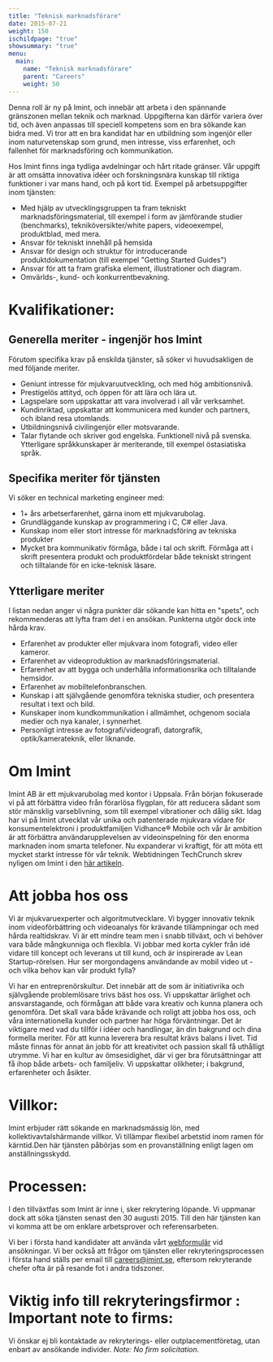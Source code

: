 ```yaml
---
title: "Teknisk marknadsförare"
date: 2015-07-21
weight: 150
ischildpage: "true"
showsummary: "true"
menu:
  main:
    name: "Teknisk marknadsförare"
    parent: "Careers"
    weight: 50
---
```

Denna roll är ny på Imint, och innebär att arbeta i den spännande gränszonen mellan teknik och marknad. Uppgifterna kan därför variera över tid, och även anpassas till speciell kompetens som en bra sökande kan bidra med. Vi tror att en bra kandidat har en utbildning som ingenjör eller inom naturvetenskap som grund, men intresse, viss erfarenhet, och fallenhet för marknadsföring och kommunikation.<!--more-->

Hos Imint finns inga tydliga avdelningar och hårt ritade gränser. Vår uppgift är att omsätta innovativa idéer och forskningsnära kunskap till riktiga funktioner i var mans hand, och på kort tid.  Exempel på arbetsuppgifter inom tjänsten:

- Med hjälp av utvecklingsgruppen ta fram tekniskt marknadsföringsmaterial, till exempel i form av jämförande studier (benchmarks), tekniköversikter/white papers, videoexempel, produktblad, med mera.
- Ansvar för tekniskt innehåll på hemsida
- Ansvar för design och struktur för introducerande produktdokumentation (till exempel "Getting Started Guides")
- Ansvar för att ta fram grafiska element, illustrationer och diagram.
- Omvärlds-, kund- och konkurrentbevakning.

# Kvalifikationer:
## Generella meriter - ingenjör hos Imint

Förutom specifika krav på enskilda tjänster, så söker vi huvudsakligen de med följande meriter.

- Geniunt intresse för mjukvaruutveckling, och med hög ambitionsnivå.
- Prestigelös attityd, och öppen för att lära och lära ut.
- Lagspelare som uppskattar att vara involverad i all vår verksamhet.
- Kundinriktad, uppskattar att kommunicera med kunder och partners, och ibland resa utomlands.
- Utbildningsnivå civilingenjör eller motsvarande.
- Talar flytande och skriver god engelska. Funktionell nivå på svenska. Ytterligare språkkunskaper är meriterande, till exempel östasiatiska språk.

## Specifika meriter för tjänsten

Vi söker en technical marketing engineer med:

- 1+ års arbetserfarenhet, gärna inom ett mjukvarubolag.
- Grundläggande kunskap av programmering i  C, C# eller Java.
- Kunskap inom eller stort intresse för marknadsföring av tekniska produkter
- Mycket bra kommunikativ förmåga, både i tal och skrift. Förmåga att i skrift presentera produkt och produktfördelar både tekniskt stringent och tilltalande för en icke-teknisk läsare.


## Ytterligare meriter

I listan nedan anger vi några punkter där sökande kan hitta en "spets", och rekommenderas att lyfta fram det i en ansökan. Punkterna utgör dock inte hårda krav.

- Erfarenhet av produkter eller mjukvara inom fotografi, video eller kameror.
- Erfarenhet av videoproduktion av marknadsföringsmaterial.
- Erfarenhet av att bygga och underhålla informationsrika och tilltalande hemsidor.
- Erfarenhet av mobiltelefonbranschen.
- Kunskap i att självgående genomföra tekniska studier, och presentera resultat i text och bild.
- Kunskaper inom kundkommunikation i allmämhet, ochgenom sociala medier och nya kanaler, i synnerhet.
- Personligt intresse av fotografi/videografi, datorgrafik, optik/kamerateknik, eller liknande.

# Om Imint

Imint AB är ett mjukvarubolag med kontor i Uppsala. Från början fokuserade vi på att förbättra video från förarlösa flygplan, för att reducera sådant som stör mänsklig varseblivning, som till exempel vibrationer och dålig sikt. Idag har vi på Imint utvecklat vår unika och patenterade mjukvara vidare för konsumentelektroni i produktfamiljen Vidhance® Mobile och vår år ambition är att förbättra användarupplevelsen av videoinspelning för den enorma marknaden inom smarta telefoner. Nu expanderar vi kraftigt, för att möta ett mycket starkt intresse för vår teknik. Webtidningen TechCrunch skrev nyligen om Imint i den [här artikeln](http://techcrunch.com/2015/01/09/imint-wants-to-bring-real-time-video-stabilization-to-android/).

# Att jobba hos oss

Vi är mjukvaruexperter och algoritmutvecklare. Vi bygger innovativ teknik inom videoförbättring och videoanalys för krävande tillämpningar och med hårda realtidskrav. Vi är ett mindre team men i snabb tillväxt, och vi behöver vara både mångkunniga och flexibla. Vi jobbar med korta cykler från idé vidare till koncept och leverans ut till kund, och är inspirerade av Lean Startup-rörelsen. Hur ser morgondagens användande av mobil video ut - och vilka behov kan vår produkt fylla?

Vi har en entreprenörskultur. Det innebär att de som är initiativrika och självgående problemlösare trivs bäst hos oss. Vi uppskattar ärlighet och ansvarstagande, och förmågan att både vara kreativ och kunna planera och genomföra. Det skall vara både krävande och roligt att jobba hos oss, och våra internationella kunder och partner har höga förväntningar. Det är viktigare med vad du tillför i idéer och handlingar, än din bakgrund och dina formella meriter. För att kunna leverera bra resultat krävs balans i livet. Tid måste finnas för annat än jobb för att kreativitet och passion skall få uthålligt utrymme. Vi har en kultur av ömsesidighet, där vi ger bra förutsättningar att få ihop både arbets- och familjeliv. Vi uppskattar olikheter; i bakgrund, erfarenheter och åsikter.



# Villkor:

Imint erbjuder rätt sökande en marknadsmässig lön, med kollektivavtalshärmande villkor. Vi tillämpar flexibel arbetstid inom ramen för kärntid.Den här tjänsten påbörjas som en provanställning enligt lagen om anställningsskydd.

# Processen:

I den tillväxtfas som Imint är inne i, sker rekrytering löpande. Vi uppmanar dock att söka tjänsten senast den 30 augusti 2015. Till den här tjänsten kan vi komma att be om enklare arbetsprover och referensarbeten.

Vi ber i första hand kandidater att använda vårt [webformulär](/careers/jobApplication/) vid ansökningar. Vi ber också att frågor om tjänsten eller rekryteringsprocessen i första hand ställs per email till [careers@imint.se](mailto:careers@imint.se), eftersom rekryterande chefer ofta är på resande fot i andra tidszoner.

# Viktig info till rekryteringsfirmor : Important note to firms:

Vi önskar ej bli kontaktade av rekryterings- eller outplacementföretag, utan enbart av ansökande individer. *Note: No firm solicitation*.
